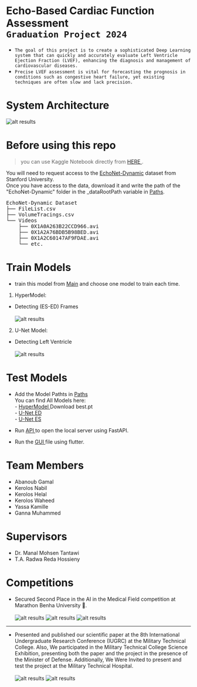 # Echo-Based Cardiac Function Assessment <br> `Graduation Project 2024`

- `The goal of this project is to create a sophisticated Deep Learning system that can quickly and accurately evaluate Left Ventricle Ejection Fraction (LVEF), enhancing the diagnosis and management of cardiovascular diseases.` 
- `Precise LVEF assessment is vital for forecasting the prognosis in conditions such as congestive heart failure, yet existing techniques are often slow and lack precision.`

# System Architecture <br>
![alt results](/Media/SystemArchitecture.png)


# Before using this repo
> you can use Kaggle Notebook directly from <a href="https://www.kaggle.com/code/abanoubgamal/gp-notebook"> HERE </a>.

You will need to request access to the 
<a href = 'https://echonet.github.io/dynamic'>EchoNet-Dynamic</a>
dataset from Stanford University. </br>
Once you have access to the data, download it and write the path of the "EchoNet-Dynamic" folder in the _dataRootPath variable in
<a href = "/Model/Paths.py">Paths</a>.

<pre>
EchoNet-Dynamic Dataset
├── FileList.csv
├── VolumeTracings.csv
└── Videos
    ├── 0X1A0A263B22CCD966.avi
    ├── 0X1A2A76BDB5B98BED.avi
    ├── 0X1A2C60147AF9FDAE.avi
    └── etc.
</pre>

# Train Models
- train this model from 
 <a href = "/Model/Main.py">Main</a>
and choose one model to train each time.

1) HyperModel:
- Detecting (ES-ED) Frames <br><br>
![alt results](/Media/HeartCycle.png)

2) U-Net Model:
- Detecting Left Ventricle <br><br>
![alt results](/Media/DetectingLV.png)


# Test Models
- Add the Model Pathts in <a href = "/Model/Paths.py">Paths</a> <br>
You can find All Models here: <br>
        - <a href = https://www.kaggle.com/models/abanoubgamal/u-net/Keras/transformer/1> HyperModel </a> Download best.pt <br> 
        - <a href = https://www.kaggle.com/models/abanoubgamal/u-net/Keras/ed/1> U-Net ED </a> <br>
        - <a href = https://www.kaggle.com/models/abanoubgamal/u-net/Keras/es/1>  U-Net ES </a> <br>

- Run
<a href = "/Model/Api.py"> API </a>
to open the local server using FastAPI.
- Run the <a href = "/GUI"> GUI </a>
file using flutter.

# Team Members
- Abanoub Gamal
- Kerolos Nabil
- Kerolos Helal
- Kerolos Waheed
- Yassa Kamille
- Ganna Muhammed

# Supervisors
- Dr. Manal Mohsen Tantawi
- T.A. Radwa Reda Hossieny


# Competitions

- Secured Second Place in the AI in the Medical Field competition at Marathon Benha University 🥈.<br><br>
![alt results](Media/HonoringCeremony.jpg)
![alt results](Media/BenhaUniversityMarathonReward.jpg)
![alt results](Media/CertificateOfParticipationAtMarathonBenhaUniversity.jpg)
--------------

- Presented and published our scientific paper at the 8th International Undergraduate Research Conference (IUGRC) at the Military Technical College. Also, We participated in the Military Technical College Science Exhibition, presenting both the paper and the project in the presence of the Minister of Defense. Additionally, We Were Invited to present and test the project at the Military Technical Hospital. <br><br>
![alt results](Media/MilitaryTechnicalCollegeScienceExhibition.jpg)
![alt results](Media/MilitaryTechnicalCollegeCompetitionForGP.jpg)

